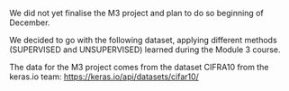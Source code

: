 We did not yet finalise the M3 project and plan to do so beginning of December. 

We decided to go with the following dataset, applying different methods (SUPERVISED and UNSUPERVISED) learned during the Module 3 course. 

The data for the M3 project comes from the dataset CIFRA10 from the keras.io team: https://keras.io/api/datasets/cifar10/
